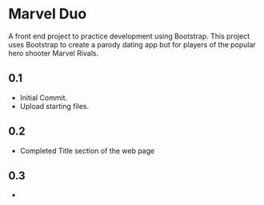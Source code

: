 # Marvel Duo

A front end project to practice development using Bootstrap.
This project uses Bootstrap to create a parody dating app but for players of the popular
hero shooter Marvel Rivals.

## 0.1
- Initial Commit.
- Upload starting files.

## 0.2
- Completed Title section of the web page

## 0.3
- 